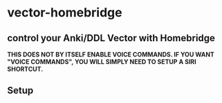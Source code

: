 # vector-homebridge
## control your Anki/DDL Vector with Homebridge
**THIS DOES NOT BY ITSELF ENABLE VOICE COMMANDS. IF YOU WANT "VOICE COMMANDS", YOU WILL SIMPLY NEED TO SETUP A SIRI SHORTCUT.**
## Setup

